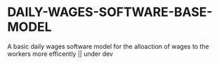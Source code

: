 ﻿# DAILY-WAGES-SOFTWARE-BASE-MODEL
A basic daily wages software model for the alloaction of wages to the workers more efficently || under dev
